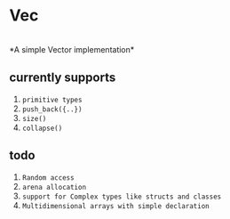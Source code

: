 #  Vec
<br>
*A simple Vector implementation* <br>

## currently supports<br>
1. `primitive types`<br>
2. `push_back({..})`<br>
3. `size()`<br>
4. `collapse()`<br>

## todo
1. `Random access`<br>
2. `arena allocation`<br>
3. `support for Complex types like structs and classes`<br>
4. `Multidimensional arrays with simple declaration`<br>
